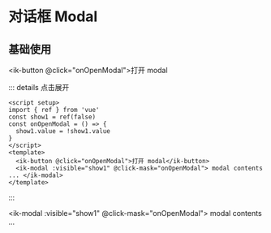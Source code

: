 # 对话框 Modal

## 基础使用

<ik-button @click="onOpenModal">打开 modal</ik-button>

::: details 点击展开

```vue
<script setup>
import { ref } from 'vue'
const show1 = ref(false)
const onOpenModal = () => {
  show1.value = !show1.value
}
</script>
<template>
  <ik-button @click="onOpenModal">打开 modal</ik-button>
  <ik-modal :visible="show1" @click-mask="onOpenModal"> modal contents ... </ik-modal>
</template>
```

:::

<ik-modal :visible="show1" @click-mask="onOpenModal">
modal contents ...
</ik-modal>

<script setup>
  import { ref } from 'vue'
  const show1 = ref(false)
  const onOpenModal = () => {
    show1.value = !show1.value
  }
</script>
